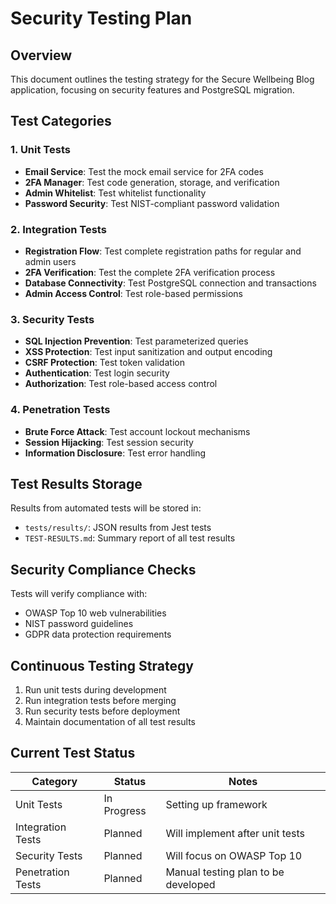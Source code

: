 # Security Testing Plan

## Overview

This document outlines the testing strategy for the Secure Wellbeing Blog application, focusing on security features and PostgreSQL migration.

## Test Categories

### 1. Unit Tests

- **Email Service**: Test the mock email service for 2FA codes
- **2FA Manager**: Test code generation, storage, and verification
- **Admin Whitelist**: Test whitelist functionality
- **Password Security**: Test NIST-compliant password validation

### 2. Integration Tests

- **Registration Flow**: Test complete registration paths for regular and admin users
- **2FA Verification**: Test the complete 2FA verification process
- **Database Connectivity**: Test PostgreSQL connection and transactions
- **Admin Access Control**: Test role-based permissions

### 3. Security Tests

- **SQL Injection Prevention**: Test parameterized queries
- **XSS Protection**: Test input sanitization and output encoding
- **CSRF Protection**: Test token validation
- **Authentication**: Test login security
- **Authorization**: Test role-based access control

### 4. Penetration Tests

- **Brute Force Attack**: Test account lockout mechanisms
- **Session Hijacking**: Test session security
- **Information Disclosure**: Test error handling

## Test Results Storage

Results from automated tests will be stored in:
- `tests/results/`: JSON results from Jest tests
- `TEST-RESULTS.md`: Summary report of all test results

## Security Compliance Checks

Tests will verify compliance with:
- OWASP Top 10 web vulnerabilities
- NIST password guidelines
- GDPR data protection requirements

## Continuous Testing Strategy

1. Run unit tests during development
2. Run integration tests before merging
3. Run security tests before deployment
4. Maintain documentation of all test results

## Current Test Status

| Category | Status | Notes |
|----------|--------|-------|
| Unit Tests | In Progress | Setting up framework |
| Integration Tests | Planned | Will implement after unit tests |
| Security Tests | Planned | Will focus on OWASP Top 10 |
| Penetration Tests | Planned | Manual testing plan to be developed |